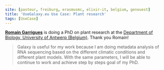 ```yaml
---
site: [pasteur, freiburg, erasmusmc, elixir-it, belgium, genouest]
title: 'UseGalaxy.eu Use Case: Plant research'
tags: [UseCase]
---
```


[__Romain Garrigues__](https://www.uantwerpen.be/en/staff/romain-garrigues/) is doing a PhD on plant research at the [Department of Biology, University of Antwerp (Belgium)](https://www.uantwerpen.be/en/departments/biology/). Thank you Romain!
 
> Galaxy is useful for my work because I am doing metadata analysis of RNA sequencing based on the different climatic conditions and different plant models. With the same parameters, I will be able to continue to work and achieve step by steps goal of my PhD.
